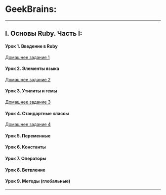 # GeekBrains:
---
##  I. Основы Ruby. Часть I:
#### Урок 1. Введение в Ruby
[Домашнее задание 1](https://github.com/CeMuPaMuDa/LearningRuby/pull/1)
#### Урок 2. Элементы языка
[Домашнее задание 2](https://github.com/CeMuPaMuDa/LearningRuby/pull/2)
#### Урок 3. Утилиты и гемы
[Домашнее задание 3](https://github.com/CeMuPaMuDa/LearningRuby/pull/3)
#### Урок 4. Стандартные классы
[Домашнее задание 4](https://github.com/CeMuPaMuDa/LearningRuby/pull/4)
#### Урок 5. Переменные
#### Урок 6. Константы
#### Урок 7. Операторы
#### Урок 8. Ветвление
#### Урок 9. Методы (глобальные)
***


